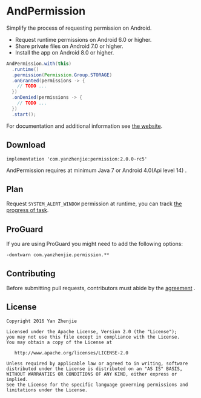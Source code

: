 ﻿# AndPermission
Simplify the process of requesting permission on Android.
* Request runtime permissions on Android 6.0 or higher.
* Share private files on Android 7.0 or higher.
* Install the app on Android 8.0 or higher.

```java
AndPermission.with(this)
  .runtime()
  .permission(Permission.Group.STORAGE)
  .onGranted(permissions -> {
    // TODO ...
  })
  .onDenied(permissions -> {
    // TODO ...
  })
  .start();
```

For documentation and additional information see [the website](http://yanzhenjie.github.io/AndPermission).

## Download
```
implementation 'com.yanzhenjie:permission:2.0.0-rc5'
```
AndPermission requires at minimum Java 7 or Android 4.0(Api level 14) .

## Plan
Request `SYSTEM_ALERT_WINDOW` permission at runtime, you can track [the progress of task](https://github.com/yanzhenjie/AndPermission/projects).

## ProGuard
If you are using ProGuard you might need to add the following options:
```
-dontwarn com.yanzhenjie.permission.**
```

## Contributing
Before submitting pull requests, contributors must abide by the [agreement](CONTRIBUTING.md) .

## License
```text
Copyright 2016 Yan Zhenjie

Licensed under the Apache License, Version 2.0 (the "License");
you may not use this file except in compliance with the License.
You may obtain a copy of the License at

   http://www.apache.org/licenses/LICENSE-2.0

Unless required by applicable law or agreed to in writing, software
distributed under the License is distributed on an "AS IS" BASIS,
WITHOUT WARRANTIES OR CONDITIONS OF ANY KIND, either express or implied.
See the License for the specific language governing permissions and
limitations under the License.
```